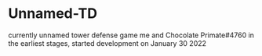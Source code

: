 # Unnamed-TD
currently unnamed tower defense game me and Chocolate Primate#4760
in the earliest stages, started development on January 30 2022
